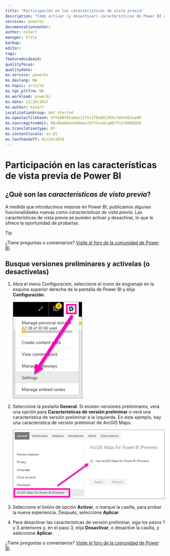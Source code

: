 ```yaml
---
title: "Participación en las características de vista previa"
description: "Cómo activar (y desactivar) características de Power BI que se encuentran en vista previa."
services: powerbi
documentationcenter: 
author: mihart
manager: kfile
backup: 
editor: 
tags: 
featuredvideoid: 
qualityfocus: 
qualitydate: 
ms.service: powerbi
ms.devlang: NA
ms.topic: article
ms.tgt_pltfrm: NA
ms.workload: powerbi
ms.date: 12/20/2017
ms.author: mihart
LocalizationGroup: Get started
ms.openlocfilehash: 4ffa00f92a6ee1275c1f8a691369cfd54363aa98
ms.sourcegitcommit: 88c8ba8dee4384ea7bff5cedcad67fce784d92b0
ms.translationtype: HT
ms.contentlocale: es-ES
ms.lasthandoff: 02/24/2018
---
```

# <a name="opt-in-for-power-bi-preview-features"></a>Participación en las características de vista previa de Power BI
## <a name="what-are-preview-features"></a>¿Qué son las *características de vista previa*?
A medida que introducimos mejoras en Power BI, publicamos algunas funcionalidades nuevas como *características de vista previa*. Las características de vista previa se pueden activar y desactivar, lo que le ofrece la oportunidad de probarlas.

> [!TIP]
> ¿Tiene preguntas o comentarios? [Visite el foro de la comunidad de Power BI](http://community.powerbi.com/t5/Navigation-Preview-Forum/bd-p/NavigationPreview).
> 
> 

## <a name="find-previews-and-turn-them-on-and-off"></a>Busque versiones preliminares y actívelas (o desactívelas)
1. Abra el menú Configuración, seleccione el icono de engranaje en la esquina superior derecha de la pantalla de Power BI y elija **Configuración**.
   
   ![](media/service-preview-features/power-bi-settings.png).
2. Seleccione la pestaña **General**. Si existen versiones preliminares, verá una opción para **Características de versión preliminar** o verá una característica de versión preliminar a la izquierda.  En este ejemplo, hay una característica de versión preliminar de ArcGIS Maps. 
   
   ![](media/service-preview-features/power-bi-preview-arcgis.png)
3. Seleccione el botón de opción **Activar**, o marque la casilla, para probar la nueva experiencia. Después, seleccione **Aplicar**.
4. Para desactivar las características de versión preliminar, siga los pasos 1 y 3 anteriores y, en el paso 3, elija **Desactivar**, o desactive la casilla, y seleccione **Aplicar**.


¿Tiene preguntas o comentarios? [Visite el foro de la comunidad de Power BI](http://community.powerbi.com/t5/Navigation-Preview-Forum/bd-p/NavigationPreview).

